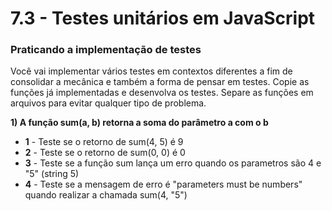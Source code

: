 # 7.3 - Testes unitários em JavaScript

### Praticando a implementação de testes

Você vai implementar vários testes em contextos diferentes a fim de consolidar a mecânica e também a forma de pensar em testes.
Copie as funções já implementadas e desenvolva os testes. Separe as funções em arquivos para evitar qualquer tipo de problema.

**1) A função sum(a, b) retorna a soma do parâmetro a com o b**

- **1** - Teste se o retorno de sum(4, 5) é 9
- **2** - Teste se o retorno de sum(0, 0) é 0
- **3** - Teste se a função sum lança um erro quando os parametros são 4 e "5" (string 5)
- **4** - Teste se a mensagem de erro é "parameters must be numbers" quando realizar a chamada sum(4, "5")


